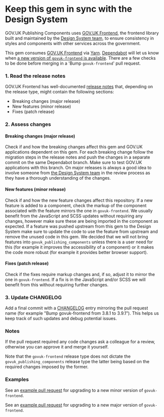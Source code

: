 # Keep this gem in sync with the Design System

GOV.UK Publishing Components uses [GOV.UK Frontend](https://github.com/alphagov/govuk-frontend), the frontend library built and maintained by the [Design System team](https://design-system.service.gov.uk/), to ensure consistency in styles and components with other services across the government.

This gem consumes [GOV.UK Frontend](https://github.com/alphagov/govuk-frontend) via [Yarn](https://classic.yarnpkg.com/).  [Dependabot](https://github.com/marketplace/dependabot-preview) will let us know when [a new version of `govuk-frontend` is available](https://github.com/alphagov/govuk_publishing_components/pulls?q=is%3Apr+is%3Aopen+label%3Adependencies+bump+govuk-frontend). There are a few checks to be done before merging in a 'Bump `govuk-frontend`' pull request.

### 1. Read the release notes

GOV.UK Frontend has well-documented [release notes](https://github.com/alphagov/govuk-frontend/releases/) that, depending on the release type, might contain the following sections:
 - Breaking changes (major release)
 - New features (minor release)
 - Fixes (patch release)

### 2. Assess changes

#### Breaking changes (major release)

Check if and how the breaking changes affect this gem and GOV.UK applications dependent on this gem. For each breaking change follow the migration steps in the release notes and push the changes in a separate commit on the same Dependabot branch. Make sure to test GOV.UK applications with this branch. On major releases is always a good idea to involve someone from [the Design System team](https://github.com/orgs/alphagov/teams/team-gov-uk-design-system/members) in the review process as they have a thorough understanding of the changes.

#### New features (minor release)

Check if and how the new feature changes affect this repository. If a new feature is added to a component, check the markup of the component associated with the feature mirrors the one in `govuk-frontend`. We usually benefit from the JavaScript and SCSS updates without requiring any changes, however make sure these are being imported in the component as expected. If a feature was pushed upstream from this gem to the Design System make sure to update the code to use the feature from upstream and remove the unused code in this gem. We decided that we will not bring features into `govuk_publishing_components` unless there is a user need for this (for example it improves the accessibility of a component) or it makes the code more robust (for example it provides better browser support).

#### Fixes (patch release)

Check if the fixes require markup changes and, if so, adjust it to mirror the one in `govuk-frontend`. If a fix is in the JavaScript and/or SCSS we will benefit from this without requiring further changes.

### 3. Update CHANGELOG

Add a final commit with a [CHANGELOG](/CHANGELOG.md) entry mirroring the pull request name (for example "Bump govuk-frontend from 3.8.1 to 3.9.1"). This helps us keep track of such updates and debug potential issues.

### Notes

If the pull request required any code changes ask a colleague for a review, otherwise you can approve it and merge it yourself.

Note that the `govuk-frontend` release type does not dictate the `govuk_publishing_components` release type the latter being based on the required changes imposed by the former.

### Examples

See an [example pull request](https://github.com/alphagov/govuk_publishing_components/pull/1705) for upgrading to a new minor version of `govuk-frontend`.

See an [example pull request](https://github.com/alphagov/govuk_publishing_components/pull/1010) for upgrading to a new major version of `govuk-frontend`.
